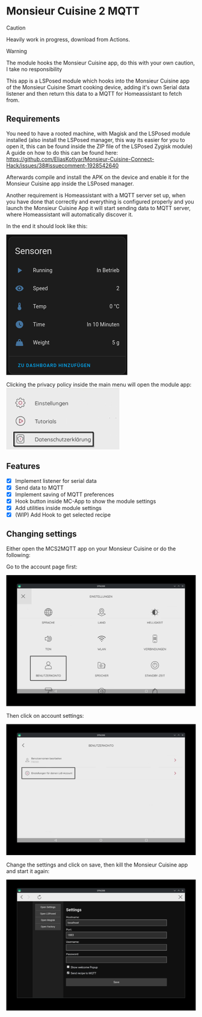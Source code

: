 # Monsieur Cuisine 2 MQTT
> [!CAUTION]
> Heavily work in progress, download from Actions.

> [!WARNING]  
> The module hooks the Monsieur Cuisine app, do this with your own caution, I take no responsibility

This app is a LSPosed module which hooks into the Monsieur Cuisine app of the Monsieur Cuisine Smart cooking device, adding it's own Serial data listener and then return this data to a MQTT for Homeassistant to fetch from.

## Requirements
You need to have a rooted machine, with Magisk and the LSPosed module installed (also install the LSPosed manager, this way its easier for you to open it, this can be found inside the ZIP file of the LSPosed Zygisk module)
A guide on how to do this can be found here:
https://github.com/EliasKotlyar/Monsieur-Cuisine-Connect-Hack/issues/38#issuecomment-1928542640

Afterwards compile and install the APK on the device and enable it for the Monsieur Cuisine app inside the LSPosed manager.

Another requirement is Homeassistant with a MQTT server set up, when you have done that correctly and everything is configured properly and you launch the Monsieur Cuisine App it will start sending data to MQTT server, where Homeassistant will automatically discover it.

In the end it should look like this:

![hass_screenshot.png](docs/hass_screenshot.png)

Clicking the privacy policy inside the main menu will open the module app:
![module_settings.png](docs/module_settings.png)

## Features

- [x] Implement listener for serial data
- [x] Send data to MQTT
- [x] Implement saving of MQTT preferences
- [x] Hook button inside MC-App to show the module settings
- [x] Add utilities inside module settings
- [x] (WIP) Add Hook to get selected recipe

## Changing settings
Either open the MCS2MQTT app on your Monsieur Cuisine or do the following:

Go to the account page first:

![account.png](docs/account.png)

Then click on account settings:

![account_settings.png](docs/account_settings.png)

Change the settings and click on save, then kill the Monsieur Cuisine app and start it again:

![settings_overview.png](docs/settings_overview.png)
